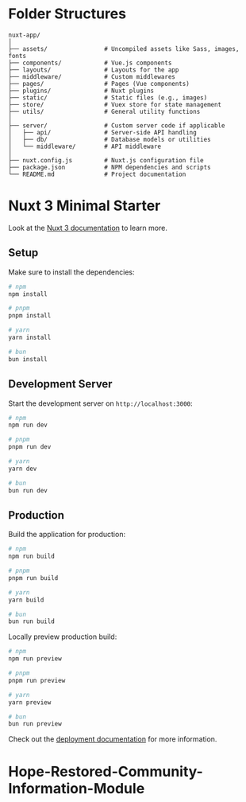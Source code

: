 # Folder Structures

```
nuxt-app/
│
├── assets/                # Uncompiled assets like Sass, images, fonts
├── components/            # Vue.js components
├── layouts/               # Layouts for the app
├── middleware/            # Custom middlewares
├── pages/                 # Pages (Vue components)
├── plugins/               # Nuxt plugins
├── static/                # Static files (e.g., images)
├── store/                 # Vuex store for state management
├── utils/                 # General utility functions
│
├── server/                # Custom server code if applicable
│   ├── api/               # Server-side API handling
│   ├── db/                # Database models or utilities
│   └── middleware/        # API middleware
│
├── nuxt.config.js         # Nuxt.js configuration file
├── package.json           # NPM dependencies and scripts
└── README.md              # Project documentation
```

# Nuxt 3 Minimal Starter

Look at the [Nuxt 3 documentation](https://nuxt.com/docs/getting-started/introduction) to learn more.

## Setup

Make sure to install the dependencies:

```bash
# npm
npm install

# pnpm
pnpm install

# yarn
yarn install

# bun
bun install
```

## Development Server

Start the development server on `http://localhost:3000`:

```bash
# npm
npm run dev

# pnpm
pnpm run dev

# yarn
yarn dev

# bun
bun run dev
```

## Production

Build the application for production:

```bash
# npm
npm run build

# pnpm
pnpm run build

# yarn
yarn build

# bun
bun run build
```

Locally preview production build:

```bash
# npm
npm run preview

# pnpm
pnpm run preview

# yarn
yarn preview

# bun
bun run preview
```

Check out the [deployment documentation](https://nuxt.com/docs/getting-started/deployment) for more information.

# Hope-Restored-Community-Information-Module
